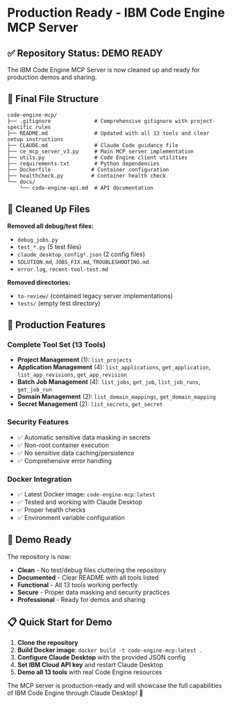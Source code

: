 # Production Ready - IBM Code Engine MCP Server

## ✅ Repository Status: DEMO READY

The IBM Code Engine MCP Server is now cleaned up and ready for production demos and sharing.

## 📁 Final File Structure

```
code-engine-mcp/
├── .gitignore              # Comprehensive gitignore with project-specific rules
├── README.md               # Updated with all 13 tools and clear setup instructions
├── CLAUDE.md               # Claude Code guidance file
├── ce_mcp_server_v3.py     # Main MCP server implementation
├── utils.py                # Code Engine client utilities  
├── requirements.txt        # Python dependencies
├── Dockerfile             # Container configuration
├── healthcheck.py         # Container health check
└── docs/
    └── code-engine-api.md  # API documentation
```

## 🧹 Cleaned Up Files

**Removed all debug/test files:**
- `debug_jobs.py`
- `test_*.py` (5 test files)
- `claude_desktop_config*.json` (2 config files)
- `SOLUTION.md`, `JOBS_FIX.md`, `TROUBLESHOOTING.md`
- `error.log`, `recent-tool-test.md`

**Removed directories:**
- `to-review/` (contained legacy server implementations)
- `tests/` (empty test directory)

## 🚀 Production Features

### Complete Tool Set (13 Tools)
- **Project Management** (1): `list_projects`
- **Application Management** (4): `list_applications`, `get_application`, `list_app_revisions`, `get_app_revision`
- **Batch Job Management** (4): `list_jobs`, `get_job`, `list_job_runs`, `get_job_run`
- **Domain Management** (2): `list_domain_mappings`, `get_domain_mapping`
- **Secret Management** (2): `list_secrets`, `get_secret`

### Security Features
- ✅ Automatic sensitive data masking in secrets
- ✅ Non-root container execution
- ✅ No sensitive data caching/persistence
- ✅ Comprehensive error handling

### Docker Integration
- ✅ Latest Docker image: `code-engine-mcp:latest`
- ✅ Tested and working with Claude Desktop
- ✅ Proper health checks
- ✅ Environment variable configuration

## 🎯 Demo Ready

The repository is now:
- **Clean** - No test/debug files cluttering the repository
- **Documented** - Clear README with all tools listed
- **Functional** - All 13 tools working perfectly
- **Secure** - Proper data masking and security practices
- **Professional** - Ready for demos and sharing

## 📋 Quick Start for Demo

1. **Clone the repository**
2. **Build Docker image**: `docker build -t code-engine-mcp:latest .`
3. **Configure Claude Desktop** with the provided JSON config
4. **Set IBM Cloud API key** and restart Claude Desktop
5. **Demo all 13 tools** with real Code Engine resources

The MCP server is production-ready and will showcase the full capabilities of IBM Code Engine through Claude Desktop! 🎉
